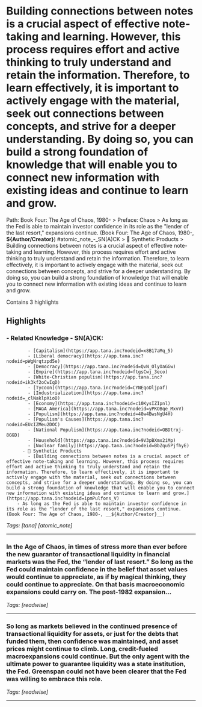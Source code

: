 # Building connections between notes is a crucial aspect of effective note-taking and learning. However, this process requires effort and active thinking to truly understand and retain the information. Therefore, to learn effectively, it is important to actively engage with the material, seek out connections between concepts, and strive for a deeper understanding. By doing so, you can build a strong foundation of knowledge that will enable you to connect new information with existing ideas and continue to learn and grow.

Path: Book Four: The Age of Chaos, 1980- > Preface: Chaos > As long as the Fed is able to maintain investor confidence in its role as the "lender of the last resort," expansions continue. (Book Four: The Age of Chaos, 1980-, __${Author/Creator}__) #atomic_note_-_SN(A)CK > 🔗 Synthetic Products > Building connections between notes is a crucial aspect of effective note-taking and learning. However, this process requires effort and active thinking to truly understand and retain the information. Therefore, to learn effectively, it is important to actively engage with the material, seek out connections between concepts, and strive for a deeper understanding. By doing so, you can build a strong foundation of knowledge that will enable you to connect new information with existing ideas and continue to learn and grow.

Contains 3 highlights

## Highlights

### - **Related Knowledge - SN(A)CK**: 
            - [Capitalism](https://app.tana.inc?nodeid=x8B17aMq_5)
            - [Liberal democracy](https://app.tana.inc?nodeid=pWgNrqtzpd5e)
            - [Democracy](https://app.tana.inc?nodeid=QvN_OlyOaGGw)
            - [Empire](https://app.tana.inc?nodeid=ftgsCwj_3eco)
            - [White-Christian populism](https://app.tana.inc?nodeid=ik3kf2oCwIqD)
            - [Tycoon](https://app.tana.inc?nodeid=CYNEqoDljpaf)
            - [Industrialization](https://app.tana.inc?nodeid=_clNaklpXioO)
            - [Economy](https://app.tana.inc?nodeid=c10KysIZIpnl)
            - [MAGA America](https://app.tana.inc?nodeid=yPKOBqe_MxvV)
            - [Populism](https://app.tana.inc?nodeid=48w4BwsNgU4H)
            - [Populism's Causes](https://app.tana.inc?nodeid=EUcIZMeu2DOC)
            - [National Populism](https://app.tana.inc?nodeid=OBDtrxj-8GGD)
            - [Household](https://app.tana.inc?nodeid=9V3pBXmx2iMp)
            - [Nuclear family](https://app.tana.inc?nodeid=BbZquSPjfhyE)
          - 🔗 Synthetic Products
            - [Building connections between notes is a crucial aspect of effective note-taking and learning. However, this process requires effort and active thinking to truly understand and retain the information. Therefore, to learn effectively, it is important to actively engage with the material, seek out connections between concepts, and strive for a deeper understanding. By doing so, you can build a strong foundation of knowledge that will enable you to connect new information with existing ideas and continue to learn and grow.](https://app.tana.inc?nodeid=ipmPulfons_V)
        - As long as the Fed is able to maintain investor confidence in its role as the "lender of the last resort," expansions continue. (Book Four: The Age of Chaos, 1980-, __${Author/Creator}__)  
*Tags: [tana] [atomic_note]*

---

### In the Age of Chaos, in times of stress more than ever before the new guarantor of transactional liquidity in financial markets was the Fed, the “lender of last resort.” So long as the Fed could maintain confidence in the belief that asset values would continue to appreciate, as if by magical thinking, they could continue to appreciate. On that basis macroeconomic expansions could carry on. The post-1982 expansion…  
*Tags: [readwise]*

---

### So long as markets believed in the continued presence of transactional liquidity for assets, or just for the debts that funded them, then confidence was maintained, and asset prices might continue to climb. Long, credit-fueled macroexpansions could continue. But the only agent with the ultimate power to guarantee liquidity was a state institution, the Fed. Greenspan could not have been clearer that the Fed was willing to embrace this role.  
*Tags: [readwise]*

---

